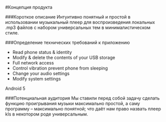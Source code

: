 #Концепция продукта

###Короткое описание
Интуитивно понятный и простой в использовании музыкальный плеер для воспроизведения локальных .mp3 файлов с набором универсальных тем в минималистическом стиле.

###Определение технических требований к приложению
-	Read phone status & identity
-	Modify & delete the contents of your USB storage
-	Full network access
-	Control vibration prevent phone from sleeping
-	Change your audio settings
-	Modify system settings

Android 5

###Потенциальная аудитория
Мы ставили перед собой задачу сделать функцию проигрывания музыки максимально простой, а саму программу – максимально понятной; что даёт нам право назвать плеер kIs в некотором роде универсальным.
